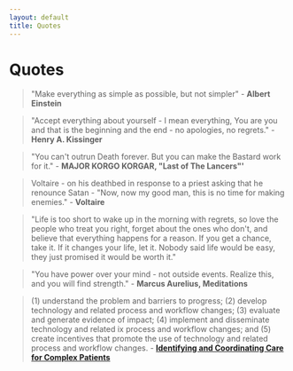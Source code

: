 ```yaml
---
layout: default
title: Quotes
---
```


# Quotes

> "Make everything as simple as possible, but not simpler" - **Albert Einstein**

> "Accept everything about yourself - I mean everything, You are you and that is the beginning and the end - no apologies, no regrets." - **Henry A. Kissinger**

> "You can't outrun Death forever. But you can make the Bastard work for it." - **MAJOR KORGO KORGAR, "Last of The Lancers"'**

> Voltaire - on his deathbed in response to a priest asking that he renounce Satan - "Now, now my good man, this is no time for making enemies." - **Voltaire**

> "Life is too short to wake up in the morning with regrets, so love the people who treat you right, forget about the ones who don\'t, and believe that everything happens for a reason. If you get a chance, take it. If it changes your life, let it. Nobody said life would be easy, they just promised it would be worth it."

> "You have power over your mind - not outside events. Realize this, and you will find strength." - **Marcus Aurelius, Meditations**

> (1) understand the problem and barriers to progress; (2) develop technology and related process and workflow changes; (3) evaluate and generate evidence of impact; (4) implement and disseminate technology and related ix process and workflow changes; and (5) create incentives that promote the use of technology and related process and workflow changes. - **[Identifying and Coordinating Care for Complex Patients](https://www.rand.org/content/dam/rand/pubs/research_reports/RR1200/RR1234/RAND_RR1234.pdf)**
